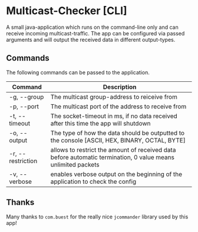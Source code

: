 # Multicast-Checker [CLI]

A small java-application which runs on the command-line only and can receive incoming multicast-traffic.
The app can be configured via passed arguments and will output the received data in different output-types.

## Commands
The following commands can be passed to the application.

| Command     | Description  |
|-------------|--------------|
| -g, --group | The multicast group-address to reiceive from |
| -p, --port  | The multicast port of the address to receive from |
| -t, --timeout | The socket-timeout in ms, if no data received after this time the app will shutdown |
| -o, --output | The type of how the data should be outputted to the console [ASCII, HEX, BINARY, OCTAL, BYTE] |
| -r, --restriction | allows to restrict the amount of received data before automatic termination, 0 value means unlimited packets |
| -v, --verbose | enables verbose output on the beginning of the application to check the config |

## Thanks
Many thanks to `com.buest` for the really nice `jcommander` library used by this app!
